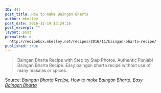 ```yaml
---
ID: 443
post_title: How to make Baingan Bharta
author: mkelley
post_date: 2016-11-19 13:24:16
post_excerpt: ""
layout: post
permalink: >
  http://recipebox.mkelley.net/recipes/2016/11/baingan-bharta-recipe/
published: true
---
```

<blockquote>Baingan Bharta Recipe with Step by Step Photos. Authentic Punjabi Baingan Bharta Recipe. Easy baingan bharta recipe without use of many masalas or spices.</blockquote>
Source: <em><a href="http://www.vegrecipesofindia.com/baingan-bharta-recipe-punjabi-baingan-bharta-recipe/">Baingan Bharta Recipe, How to make Baingan Bharta, Easy Baingan Bharta</a></em>